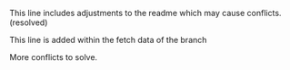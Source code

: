 This line includes adjustments to the readme which may cause conflicts. (resolved)

This line is added within the fetch data of the branch

More conflicts to solve.
